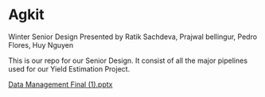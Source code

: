 # Agkit
Winter Senior Design
Presented by Ratik Sachdeva, Prajwal bellingur, Pedro Flores, Huy Nguyen


This is our repo for our Senior Design. It consist of all the major pipelines used for our Yield Estimation Project.

[Data Management Final (1).pptx](https://github.com/ratiksac/Agkit-/files/6161245/Data.Management.Final.1.pptx)

